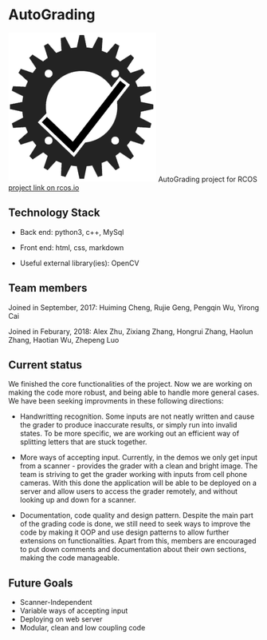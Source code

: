 # AutoGrading

![](./logo/logo2.png)
AutoGrading project for RCOS
[project link on rcos.io](https://rcos.io/projects/huimingcheng/autograding/profile)

## Technology Stack

- Back end: python3, c++, MySql
- Front end: html, css, markdown

- Useful external library(ies): OpenCV


## Team members

Joined in September, 2017:
Huiming Cheng, Rujie Geng, Pengqin Wu, Yirong Cai


Joined in Feburary, 2018:
Alex Zhu, Zixiang Zhang, Hongrui Zhang, Haolun Zhang, Haotian Wu, Zhepeng Luo

## Current status

We finished the core functionalities of the project. Now we are working on making the code more robust, and being able to handle more general cases. We have been seeking improvments in these following directions:

- Handwritting recognition.
Some inputs are not neatly written and cause the grader to produce inaccurate results, or simply run into invalid states. To be more specific, we are working out an efficient way of splitting letters that are stuck together.

- More ways of accepting input.
Currently, in the demos we only get input from a scanner - provides the grader with a clean and bright image. The team is striving to get the grader working with inputs from cell phone cameras. With this done the application will be able to be deployed on a server and allow users to access the grader remotely, and without looking up and down for a scanner. 

- Documentation, code quality and design pattern.
Despite the main part of the grading code is done, we still need to seek ways to improve the code by making it OOP and use design patterns to allow further extensions on functionalities. Apart from this, members are encouraged to put down comments and documentation about their own sections, making the code manageable.

## Future Goals

- Scanner-Independent
- Variable ways of accepting input
- Deploying on web server
- Modular, clean and low coupling code
